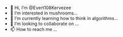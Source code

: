 - 👋 Hi, I’m @Evert108Kervezee
- 👀 I’m interested in mushrooms...
- 🌱 I’m currently learning how to think in algorithms...
- 💞️ I’m looking to collaborate on ...
- 📫 How to reach me ...

<!---
Evert108Kervezee/Evert108Kervezee is a ✨ special ✨ repository because its `README.md` (this file) appears on your GitHub profile.
You can click the Preview link to take a look at your changes.
--->
